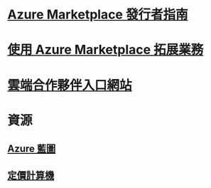 # [Azure Marketplace 發行者指南](marketplace-publishers-guide.md)
# [使用 Azure Marketplace 拓展業務](grow-your-business-azure-marketplace.md)
# [雲端合作夥伴入口網站](./cloud-partner-portal/cloud-partner-portal-what-is-the-cloud-partner-portal.md)
# 資源
## [Azure 藍圖](https://azure.microsoft.com/roadmap/)
## [定價計算機](https://azure.microsoft.com/pricing/calculator/)
